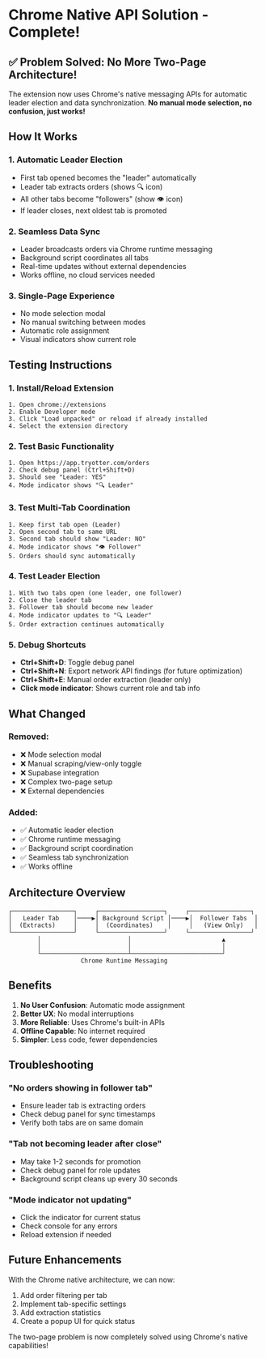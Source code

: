 # Chrome Native API Solution - Complete!

## ✅ Problem Solved: No More Two-Page Architecture!

The extension now uses Chrome's native messaging APIs for automatic leader election and data synchronization. **No manual mode selection, no confusion, just works!**

## How It Works

### 1. **Automatic Leader Election**
- First tab opened becomes the "leader" automatically
- Leader tab extracts orders (shows 🔍 icon)
- All other tabs become "followers" (show 👁️ icon)
- If leader closes, next oldest tab is promoted

### 2. **Seamless Data Sync**
- Leader broadcasts orders via Chrome runtime messaging
- Background script coordinates all tabs
- Real-time updates without external dependencies
- Works offline, no cloud services needed

### 3. **Single-Page Experience**
- No mode selection modal
- No manual switching between modes
- Automatic role assignment
- Visual indicators show current role

## Testing Instructions

### 1. Install/Reload Extension
```
1. Open chrome://extensions
2. Enable Developer mode
3. Click "Load unpacked" or reload if already installed
4. Select the extension directory
```

### 2. Test Basic Functionality
```
1. Open https://app.tryotter.com/orders
2. Check debug panel (Ctrl+Shift+D)
3. Should see "Leader: YES"
4. Mode indicator shows "🔍 Leader"
```

### 3. Test Multi-Tab Coordination
```
1. Keep first tab open (Leader)
2. Open second tab to same URL
3. Second tab should show "Leader: NO"
4. Mode indicator shows "👁️ Follower"
5. Orders should sync automatically
```

### 4. Test Leader Election
```
1. With two tabs open (one leader, one follower)
2. Close the leader tab
3. Follower tab should become new leader
4. Mode indicator updates to "🔍 Leader"
5. Order extraction continues automatically
```

### 5. Debug Shortcuts
- **Ctrl+Shift+D**: Toggle debug panel
- **Ctrl+Shift+N**: Export network API findings (for future optimization)
- **Ctrl+Shift+E**: Manual order extraction (leader only)
- **Click mode indicator**: Shows current role and tab info

## What Changed

### Removed:
- ❌ Mode selection modal
- ❌ Manual scraping/view-only toggle  
- ❌ Supabase integration
- ❌ Complex two-page setup
- ❌ External dependencies

### Added:
- ✅ Automatic leader election
- ✅ Chrome runtime messaging
- ✅ Background script coordination
- ✅ Seamless tab synchronization
- ✅ Works offline

## Architecture Overview

```
┌─────────────────┐     ┌──────────────────┐     ┌─────────────────┐
│   Leader Tab    │────▶│ Background Script │────▶│  Follower Tabs  │
│  (Extracts)     │     │  (Coordinates)    │     │   (View Only)   │
└─────────────────┘     └──────────────────┘     └─────────────────┘
        │                        │                         ▲
        │                        │                         │
        └────────────────────────┴─────────────────────────┘
                    Chrome Runtime Messaging
```

## Benefits

1. **No User Confusion**: Automatic mode assignment
2. **Better UX**: No modal interruptions
3. **More Reliable**: Uses Chrome's built-in APIs
4. **Offline Capable**: No internet required
5. **Simpler**: Less code, fewer dependencies

## Troubleshooting

### "No orders showing in follower tab"
- Ensure leader tab is extracting orders
- Check debug panel for sync timestamps
- Verify both tabs are on same domain

### "Tab not becoming leader after close"
- May take 1-2 seconds for promotion
- Check debug panel for role updates
- Background script cleans up every 30 seconds

### "Mode indicator not updating"
- Click the indicator for current status
- Check console for any errors
- Reload extension if needed

## Future Enhancements

With the Chrome native architecture, we can now:
1. Add order filtering per tab
2. Implement tab-specific settings
3. Add extraction statistics
4. Create a popup UI for quick status

The two-page problem is now completely solved using Chrome's native capabilities!